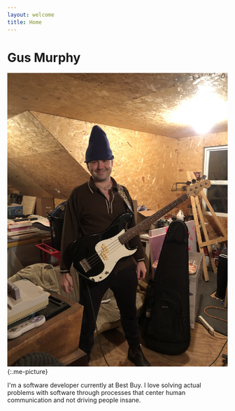 ```yaml
---
layout: welcome
title: Home
---
```


<h1>Gus Murphy</h1>

![Me holding a Squier bass](/assets/images/me_with_bass.jpeg){:.me-picture}

I'm a software developer currently at Best Buy. I love solving actual
problems with software through processes that center human communication and
not driving people insane.
